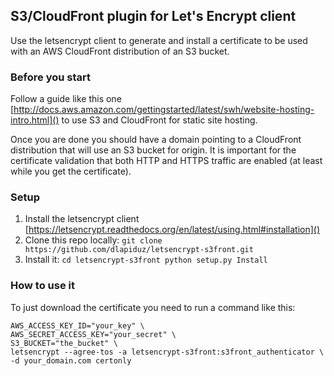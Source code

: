 ## S3/CloudFront plugin for Let's Encrypt client

Use the letsencrypt client to generate and install a certificate to be used with
an AWS CloudFront distribution of an S3 bucket.

### Before you start

Follow a guide like this one [http://docs.aws.amazon.com/gettingstarted/latest/swh/website-hosting-intro.html]()
to use S3 and CloudFront for static site hosting.

Once you are done you should have a domain pointing to a CloudFront distribution
that will use an S3 bucket for origin. It is important for the certificate
validation that both HTTP and HTTPS traffic are enabled (at least while you get
  the certificate).

### Setup

1. Install the letsencrypt client [https://letsencrypt.readthedocs.org/en/latest/using.html#installation]()
1. Clone this repo locally: `git clone https://github.com/dlapiduz/letsencrypt-s3front.git`
1. Install it:
        ```
        cd letsencrypt-s3front
        python setup.py Install
        ```

### How to use it

To just download the certificate you need to run a command like this:
```
AWS_ACCESS_KEY_ID="your_key" \
AWS_SECRET_ACCESS_KEY="your_secret" \
S3_BUCKET="the_bucket" \
letsencrypt --agree-tos -a letsencrypt-s3front:s3front_authenticator \
-d your_domain.com certonly
